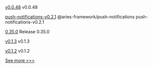 
[v0.0.48](https://github.com/hyperledger/firefly-cli/releases/tag/v0.0.48) v0.0.48

[push-notifications-v0.2.1](https://github.com/hyperledger/aries-framework-javascript-ext/releases/tag/push-notifications-v0.2.1) @aries-framework/push-notifications push-notifications-v0.2.1

[0.35.0](https://github.com/hyperledger/aries-vcx/releases/tag/0.35.0) Release 0.35.0

[v0.1.3](https://github.com/hyperledger/firefly-sandbox/releases/tag/v0.1.3) v0.1.3

[v0.1.2](https://github.com/hyperledger/firefly-sandbox/releases/tag/v0.1.2) v0.1.2


[See more >>>](https://start-here.hyperledger.org/releases)
